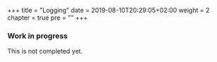 +++
title = "Logging"
date = 2019-08-10T20:29:05+02:00
weight = 2
chapter = true
pre = ""
+++

### Work in progress

This is not completed yet.
